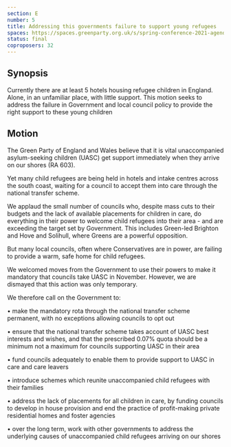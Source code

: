 ```yaml
---
section: E
number: 5
title: Addressing this governments failure to support young refugees
spaces: https://spaces.greenparty.org.uk/s/spring-conference-2021-agenda-forum2/?contentId=77462
status: final
coproposers: 32
---
```

## Synopsis

Currently there are at least 5 hotels housing refugee children in England. Alone, in an unfamiliar place, with little support. This motion seeks to address the failure in Government and local council policy to provide the right support to these young children

## Motion

The Green Party of England and Wales believe that it is vital unaccompanied asylum-seeking children (UASC) get support immediately when they arrive on our shores (RA 603).

Yet many child refugees are being held in hotels and intake centres across the south coast, waiting for a council to accept them into care through the national transfer scheme.

We applaud the small number of councils who, despite mass cuts to their budgets and the lack of available placements for children in care, do everything in their power to welcome child refugees into their area - and are exceeding the target set by Government. This includes Green-led Brighton and Hove and Solihull, where Greens are a powerful opposition.

But many local councils, often where Conservatives are in power, are failing to provide a warm, safe home for child refugees.

We welcomed moves from the Government to use their powers to make it mandatory that councils take UASC in November. However, we are dismayed that this action was only temporary.

We therefore call on the Government to:

• make the mandatory rota through the national transfer scheme permanent, with no exceptions allowing councils to opt out

• ensure that the national transfer scheme takes account of UASC best interests and wishes, and that the prescribed 0.07% quota should be a minimum not a maximum for councils supporting UASC in their area

• fund councils adequately to enable them to provide support to UASC in care and care leavers

• introduce schemes which reunite unaccompanied child refugees with their families

• address the lack of placements for all children in care, by funding councils to develop in house provision and end the practice of profit-making private residential homes and foster agencies

• over the long term, work with other governments to address the underlying causes of unaccompanied child refugees arriving on our shores

